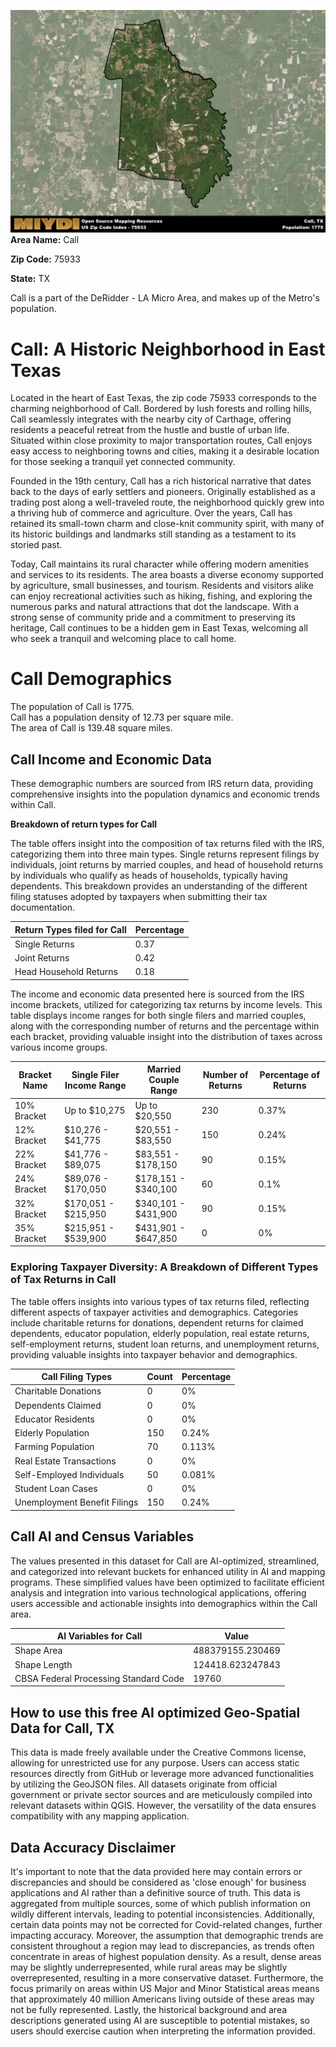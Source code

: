 ![Image Alt Text](../_images/75933.png)
**Area Name:** Call

**Zip Code:** 75933

**State:** TX

Call is a part of the DeRidder - LA Micro Area, and makes up  of the Metro's population.  

# Call: A Historic Neighborhood in East Texas  
Located in the heart of East Texas, the zip code 75933 corresponds to the charming neighborhood of Call. Bordered by lush forests and rolling hills, Call seamlessly integrates with the nearby city of Carthage, offering residents a peaceful retreat from the hustle and bustle of urban life. Situated within close proximity to major transportation routes, Call enjoys easy access to neighboring towns and cities, making it a desirable location for those seeking a tranquil yet connected community.

Founded in the 19th century, Call has a rich historical narrative that dates back to the days of early settlers and pioneers. Originally established as a trading post along a well-traveled route, the neighborhood quickly grew into a thriving hub of commerce and agriculture. Over the years, Call has retained its small-town charm and close-knit community spirit, with many of its historic buildings and landmarks still standing as a testament to its storied past.

Today, Call maintains its rural character while offering modern amenities and services to its residents. The area boasts a diverse economy supported by agriculture, small businesses, and tourism. Residents and visitors alike can enjoy recreational activities such as hiking, fishing, and exploring the numerous parks and natural attractions that dot the landscape. With a strong sense of community pride and a commitment to preserving its heritage, Call continues to be a hidden gem in East Texas, welcoming all who seek a tranquil and welcoming place to call home.

# Call Demographics

The population of Call is 1775.  
Call has a population density of 12.73 per square mile.  
The area of Call is 139.48 square miles.  

## Call Income and Economic Data

These demographic numbers are sourced from IRS return data, providing comprehensive insights into the population dynamics and economic trends within Call.

**Breakdown of return types for Call**

The table offers insight into the composition of tax returns filed with the IRS, categorizing them into three main types. Single returns represent filings by individuals, joint returns by married couples, and head of household returns by individuals who qualify as heads of households, typically having dependents. This breakdown provides an understanding of the different filing statuses adopted by taxpayers when submitting their tax documentation.

| Return Types filed for Call                              | Percentage          |
|----------------------------------------------------------|---------------------|
| Single Returns                                            | 0.37 |
| Joint Returns                                             | 0.42 |
| Head Household Returns                                    | 0.18 |

The income and economic data presented here is sourced from the IRS income brackets, utilized for categorizing tax returns by income levels. This table displays income ranges for both single filers and married couples, along with the corresponding number of returns and the percentage within each bracket, providing valuable insight into the distribution of taxes across various income groups.

| Bracket Name       | Single Filer Income Range | Married Couple Range | Number of Returns | Percentage of Returns |
|--------------------|----------------------------|----------------------|-------------------|-----------------------|
| 10% Bracket        | Up to $10,275              | Up to $20,550        | 230 | 0.37% |
| 12% Bracket        | $10,276 - $41,775          | $20,551 - $83,550    | 150 | 0.24% |
| 22% Bracket        | $41,776 - $89,075          | $83,551 - $178,150   | 90 | 0.15% |
| 24% Bracket        | $89,076 - $170,050         | $178,151 - $340,100  | 60 | 0.1% |
| 32% Bracket        | $170,051 - $215,950        | $340,101 - $431,900  | 90 | 0.15% |
| 35% Bracket        | $215,951 - $539,900        | $431,901 - $647,850  | 0 | 0% |

### Exploring Taxpayer Diversity: A Breakdown of Different Types of Tax Returns in Call

The table offers insights into various types of tax returns filed, reflecting different aspects of taxpayer activities and demographics. Categories include charitable returns for donations, dependent returns for claimed dependents, educator population, elderly population, real estate returns, self-employment returns, student loan returns, and unemployment returns, providing valuable insights into taxpayer behavior and demographics.

| Call Filing Types                    | Count | Percentage |
|--------------------------------------|-------|------------|
| Charitable Donations                 | 0 | 0% |
| Dependents Claimed                   | 0 | 0% |
| Educator Residents                   | 0 | 0% |
| Elderly Population                   | 150 | 0.24% |
| Farming Population                   | 70 | 0.113% |
| Real Estate Transactions             | 0 | 0% |
| Self-Employed Individuals            | 50 | 0.081% |
| Student Loan Cases                   | 0 | 0% |
| Unemployment Benefit Filings         | 150 | 0.24% |

## Call AI and Census Variables

The values presented in this dataset for Call are AI-optimized, streamlined, and categorized into relevant buckets for enhanced utility in AI and mapping programs. These simplified values have been optimized to facilitate efficient analysis and integration into various technological applications, offering users accessible and actionable insights into demographics within the Call area.

| AI Variables for Call | Value |
|-------------|-------|
| Shape Area | 488379155.230469 |
| Shape Length | 124418.623247843 |
| CBSA Federal Processing Standard Code | 19760 |

## How to use this free AI optimized Geo-Spatial Data for Call, TX

This data is made freely available under the Creative Commons license, allowing for unrestricted use for any purpose. Users can access static resources directly from GitHub or leverage more advanced functionalities by utilizing the GeoJSON files. All datasets originate from official government or private sector sources and are meticulously compiled into relevant datasets within QGIS. However, the versatility of the data ensures compatibility with any mapping application.

## Data Accuracy Disclaimer
It's important to note that the data provided here may contain errors or discrepancies and should be considered as 'close enough' for business applications and AI rather than a definitive source of truth. This data is aggregated from multiple sources, some of which publish information on wildly different intervals, leading to potential inconsistencies. Additionally, certain data points may not be corrected for Covid-related changes, further impacting accuracy. Moreover, the assumption that demographic trends are consistent throughout a region may lead to discrepancies, as trends often concentrate in areas of highest population density. As a result, dense areas may be slightly underrepresented, while rural areas may be slightly overrepresented, resulting in a more conservative dataset. Furthermore, the focus primarily on areas within US Major and Minor Statistical areas means that approximately 40 million Americans living outside of these areas may not be fully represented. Lastly, the historical background and area descriptions generated using AI are susceptible to potential mistakes, so users should exercise caution when interpreting the information provided.
